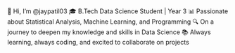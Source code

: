 👋 Hi, I’m @jaypatil03
🎓 B.Tech Data Science Student | Year 3
📊 Passionate about Statistical Analysis, Machine Learning, and Programming
🔍 On a journey to deepen my knowledge and skills in Data Science
📚 Always learning, always coding, and excited to collaborate on projects
